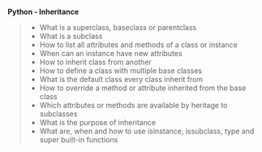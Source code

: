 **Python - Inheritance**
>
> * What is a superclass, baseclass or parentclass
> * What is a subclass
> * How to list all attributes and methods of a class or instance
> * When can an instance have new attributes
> * How to inherit class from another
> * How to define a class with multiple base classes
> * What is the default class every class inherit from
> * How to override a method or attribute inherited from the base class
> * Which attributes or methods are available by heritage to subclasses
> * What is the purpose of inheritance
> * What are, when and how to use isinstance, issubclass, type and super built-in functions
